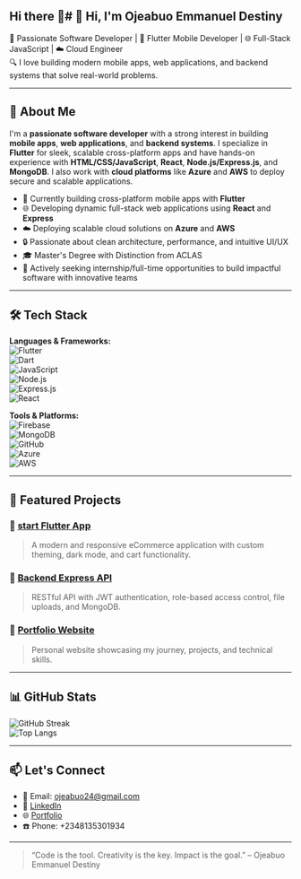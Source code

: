 ## Hi there 👋# 👋 Hi, I'm Ojeabuo Emmanuel Destiny

🎯 Passionate Software Developer | 📱 Flutter Mobile Developer | 🌐 Full-Stack JavaScript | ☁️ Cloud Engineer  
🔍 I love building modern mobile apps, web applications, and backend systems that solve real-world problems.

---

## 🧠 About Me

I'm a **passionate software developer** with a strong interest in building **mobile apps**, **web applications**, and **backend systems**. I specialize in **Flutter** for sleek, scalable cross-platform apps and have hands-on experience with **HTML/CSS/JavaScript**, **React**, **Node.js/Express.js**, and **MongoDB**. I also work with **cloud platforms** like **Azure** and **AWS** to deploy secure and scalable applications.

- 📱 Currently building cross-platform mobile apps with **Flutter**  
- 🌐 Developing dynamic full-stack web applications using **React** and **Express**  
- ☁️ Deploying scalable cloud solutions on **Azure** and **AWS**  
- 🔒 Passionate about clean architecture, performance, and intuitive UI/UX  
- 🎓 Master's Degree with Distinction from ACLAS  
- 🚀 Actively seeking internship/full-time opportunities to build impactful software with innovative teams

---

## 🛠️ Tech Stack

**Languages & Frameworks:**  
![Flutter](https://img.shields.io/badge/Flutter-02569B?logo=flutter&logoColor=white)  
![Dart](https://img.shields.io/badge/Dart-0175C2?logo=dart&logoColor=white)  
![JavaScript](https://img.shields.io/badge/JavaScript-F7DF1E?logo=javascript&logoColor=black)  
![Node.js](https://img.shields.io/badge/Node.js-339933?logo=nodedotjs&logoColor=white)  
![Express.js](https://img.shields.io/badge/Express.js-000000?logo=express&logoColor=white)  
![React](https://img.shields.io/badge/React-20232A?logo=react&logoColor=61DAFB)

**Tools & Platforms:**  
![Firebase](https://img.shields.io/badge/Firebase-FFCA28?logo=firebase&logoColor=black)  
![MongoDB](https://img.shields.io/badge/MongoDB-47A248?logo=mongodb&logoColor=white)  
![GitHub](https://img.shields.io/badge/GitHub-181717?logo=github&logoColor=white)  
![Azure](https://img.shields.io/badge/Azure-0078D4?logo=microsoftazure&logoColor=white)  
![AWS](https://img.shields.io/badge/AWS-232F3E?logo=amazonaws&logoColor=white)

---

## 🚀 Featured Projects

### 🔹 [start Flutter App](https://github.com/emmygrammy/start_up-app)
> A modern and responsive eCommerce application with custom theming, dark mode, and cart functionality.

### 🔹 [Backend Express API](https://github.com/EmmyGrammy/express-api)
> RESTful API with JWT authentication, role-based access control, file uploads, and MongoDB.

### 🔹 [Portfolio Website](https://emmygrammy.github.io/Emma-Portfolio/)
> Personal website showcasing my journey, projects, and technical skills.

---

## 📊 GitHub Stats

![GitHub Streak](https://streak-stats.demolab.com?user=EmmyGrammy&theme=default&hide_border=true)  
![Top Langs](https://github-readme-stats.vercel.app/api/top-langs/?username=EmmyGrammy&layout=compact&theme=default)

---

## 📫 Let's Connect

- 📧 Email: [ojeabuo24@gmail.com](mailto:ojeabuo24@gmail.com)  
- 💼 [LinkedIn](https://www.linkedin.com/in/ojeabuo-emmanuel-34a338332?utm_source=share&utm_campaign=share_via&utm_content=profile&utm_medium=android_app)  
- 🌐 [Portfolio](https://emmygrammy.github.io/Emma-Portfolio/)  
- ☎️ Phone: +2348135301934

---

> “Code is the tool. Creativity is the key. Impact is the goal.” – Ojeabuo Emmanuel Destiny


<!--
**emmygrammy/emmygrammy** is a ✨ _special_ ✨ repository because its `README.md` (this file) appears on your GitHub profile.

Here are some ideas to get you started:

- 🔭 I’m currently working on ...
- 🌱 I’m currently learning ...
- 👯 I’m looking to collaborate on ...
- 🤔 I’m looking for help with ...
- 💬 Ask me about ...
- 📫 How to reach me: ...
- 😄 Pronouns: ...
- ⚡ Fun fact: ...
-->

